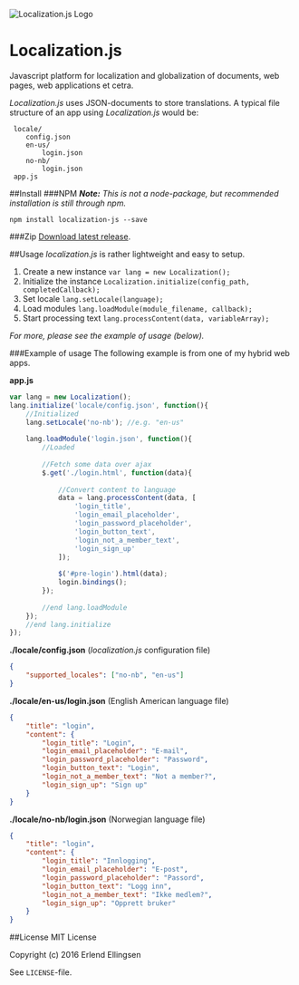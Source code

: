 ![Localization.js Logo](https://i.imgur.com/VP9qZnR.png)

# Localization.js
Javascript platform for localization and globalization of documents, web pages, web applications et cetra. 

*Localization.js* uses JSON-documents to store translations. A typical file structure of an app using *Localization.js* would be:

```
 locale/ 
 	config.json
 	en-us/
 		login.json
 	no-nb/
 		login.json
 app.js
```

##Install
###NPM
***Note:*** *This is not a node-package, but recommended installation is still through npm.*

`npm install localization-js --save`

###Zip
[Download latest release](https://github.com/ErlendEllingsen/Localization.js/releases).

##Usage 
*localization.js* is rather lightweight and easy to setup.

1. Create a new instance `var lang = new Localization();`
2. Initialize the instance `Localization.initialize(config_path, completedCallback);`
3. Set locale `lang.setLocale(language);`
4. Load modules `lang.loadModule(module_filename, callback);`
5. Start processing text `lang.processContent(data, variableArray);`

*For more, please see the example of usage (below).* 

###Example of usage 
The following example is from one of my hybrid web apps. 

**app.js**

```javascript
var lang = new Localization();
lang.initialize('locale/config.json', function(){
    //Initialized     
    lang.setLocale('no-nb'); //e.g. "en-us"
    
    lang.loadModule('login.json', function(){
        //Loaded
	
		//Fetch some data over ajax	
		$.get('./login.html', function(data){
		
			//Convert content to language
			data = lang.processContent(data, [
			    'login_title',
			    'login_email_placeholder',
			    'login_password_placeholder',
			    'login_button_text',
			    'login_not_a_member_text',
			    'login_sign_up'
			]);
			
			$('#pre-login').html(data);
			login.bindings();
		});
	 
	 	//end lang.loadModule		
    });
    //end lang.initialize
});
```

**./locale/config.json** (*localization.js* configuration file)

```JSON
{
    "supported_locales": ["no-nb", "en-us"]
}
```

**./locale/en-us/login.json** (English American language file)

```JSON
{
    "title": "login",
    "content": {
        "login_title": "Login",
        "login_email_placeholder": "E-mail",
        "login_password_placeholder": "Password",
        "login_button_text": "Login",
        "login_not_a_member_text": "Not a member?",
        "login_sign_up": "Sign up"
    }
}
```

**./locale/no-nb/login.json** (Norwegian language file)

```JSON
{
    "title": "login",
    "content": {
        "login_title": "Innlogging",
        "login_email_placeholder": "E-post",
        "login_password_placeholder": "Passord",
        "login_button_text": "Logg inn",
        "login_not_a_member_text": "Ikke medlem?",
        "login_sign_up": "Opprett bruker"
    }
}
```


##License
MIT License

Copyright (c) 2016 Erlend Ellingsen

See `LICENSE`-file.
